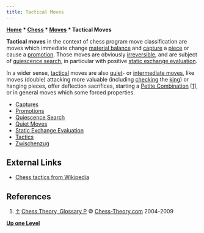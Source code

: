 ```yaml
---
title: Tactical Moves
---
```

**[Home](Home "Home") \* [Chess](Chess "Chess") \* [Moves](Moves "Moves") \* Tactical Moves**


**Tactical moves** in the context of chess program move classification are moves which immediate change [material balance](Material#Balance "Material") and [capture](Captures "Captures") a [piece](Pieces "Pieces") or cause a [promotion](Promotions "Promotions"). Those moves are obviously [irreversible](Irreversible_Moves "Irreversible Moves"), and are subject of [quiescence search](Quiescence_Search "Quiescence Search"), in particular with positive [static exchange evaluation](Static_Exchange_Evaluation "Static Exchange Evaluation").


In a wider sense, [tactical](Tactics "Tactics") moves are also [quiet](Quiet_Moves "Quiet Moves")- or [intermediate moves](Zwischenzug "Zwischenzug"), like moves (double) attacking more valuable (including [checking](Check "Check") the [king](King "King")) or hanging pieces, offer deflection sacrifices, starting a [Petite Combination](Combination "Combination") <a id="cite-note-1" href="#cite-ref-1">[1]</a>, or in general moves which some forced properties.






* [Captures](Captures "Captures")
* [Promotions](Promotions "Promotions")
* [Quiescence Search](Quiescence_Search "Quiescence Search")
* [Quiet Moves](Quiet_Moves "Quiet Moves")
* [Static Exchange Evaluation](Static_Exchange_Evaluation "Static Exchange Evaluation")
* [Tactics](Tactics "Tactics")
* [Zwischenzug](Zwischenzug "Zwischenzug")


## External Links


* [Chess tactics from Wikipedia](https://en.wikipedia.org/wiki/Chess_tactics)


## References


1. <a id="cite-ref-1" href="#cite-note-1">↑</a> [Chess Theory, Glossary P](http://www.chess-theory.com/enva04p_glossary_chess_theory.php) © [Chess-Theory.com](http://www.chess-theory.com/) 2004-2009

**[Up one Level](Moves "Moves")**







 
